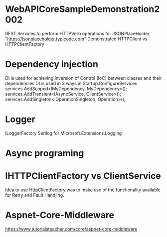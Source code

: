 # WebAPICoreSampleDemonstration2002
REST Services to perform HTTPVerb operations for JSONPlaceHolder "https://jsonplaceholder.typicode.com"
Demonstrated HTTPClient vs HTTPClientFactory
# Dependency injection
DI is used for achieving Inversion of Control (IoC) between classes and their dependencies
DI is used in 3 ways in Startup.ConfigureServices
  services.AddScoped<IMyDependency, MyDependency>();
  services.AddTransient<IAsyncService<User>, ClientService>();  
  services.AddSingleton<IOperationSingleton, Operation>();
# Logger
  ILoggerFactory Serilog for Microsoft.Extensions.Logging

# Async programing


# IHTTPClientFactory vs ClientService
Idea to use HttpClientFactory was to make use of the functionality available for Retry and Fault Handling.

# Aspnet-Core-Middleware
https://www.tutorialsteacher.com/core/aspnet-core-middleware
